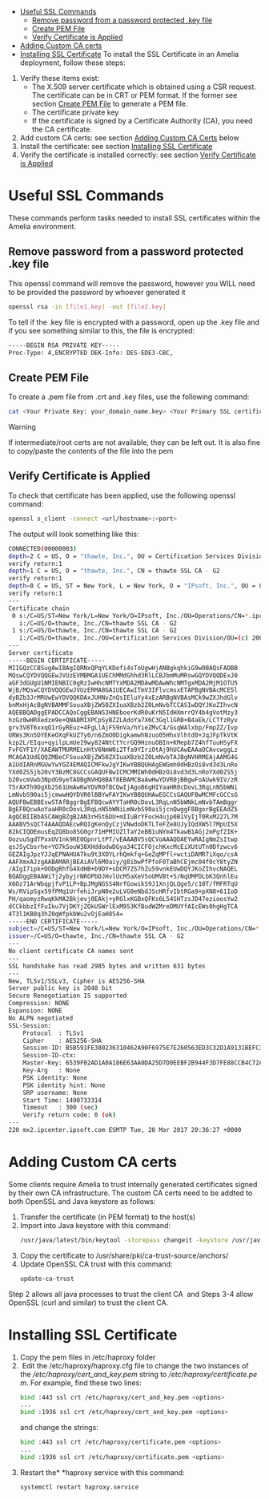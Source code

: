-   [Useful SSL Commands](#SSLInstallationGuide-UsefulSSLCommands)
    -   [Remove password from a password protected .key file](#SSLInstallationGuide-Removepasswordfromapasswordprotected.keyfile)
    -   [Create PEM File](#SSLInstallationGuide-CreatePEMCreatePEMFile)
    -   [Verify Certificate is Applied](#SSLInstallationGuide-VerifyCertVerifyCertificateisApplied)
-   [Adding Custom CA certs](#SSLInstallationGuide-AddCustomCertAddingCustomCAcerts)
-   [Installing SSL Certificate](#SSLInstallationGuide-InstallSSLCertInstallingSSLCertificate)
To install the SSL Certificate in an Amelia deployment, follow these steps:
1.  Verify these items exist:
    -   The X.509 server certificate which is obtained using a CSR request. The certificate can be in CRT or PEM format. If the former see section [Create PEM File](#SSLInstallationGuide-CreatePEM) to generate a PEM file.
    -   The certificate private key
    -   If the certificate is signed by a Certificate Authority (CA), you need the CA certificate.
2.  Add custom CA certs: see section [Adding Custom CA Certs](#SSLInstallationGuide-AddCustomCert) below
3.  Install the certificate: see section [Installing SSL Certificate](#SSLInstallationGuide-InstallSSLCert)
4.  Verify the certificate is installed correctly: see section [Verify Certificate is Applied](#SSLInstallationGuide-VerifyCert)
# Useful SSL Commands
These commands perform tasks needed to install SSL certificates within the Amelia environment.
## Remove password from a password protected .key file
This openssl command will remove the password, however you WILL need to be provided the password by whoever generated it
``` bash
openssl rsa -in [file1.key] -out [file2.key]
```
To tell if the .key file is encrypted with a password, open up the .key file and if you see something similar to this, the file is encrypted:
``` bash
-----BEGIN RSA PRIVATE KEY-----
Proc-Type: 4,ENCRYPTED DEK-Info: DES-EDE3-CBC,
```
## Create PEM File
To create a .pem file from .crt and .key files, use the following command:
``` bash
cat <Your Private Key: your_domain_name.key> <Your Primary SSL certificate: your_domain_name.crt> <Your Intermediate certificate: DigiCertCA.crt> <Your Root certificate: TrustedRoot.crt> > <filename.pem>
```
> [!warning]  
>
> If intermediate/root certs are not available, they can be left out. It is also fine to copy/paste the contents of the file into the pem

## Verify Certificate is Applied
To check that certificate has been applied, use the following openssl command:
``` bash
openssl s_client -connect <url/hostname>:<port>
```
The output will look something like this:
``` bash
CONNECTED(00000003)
depth=2 C = US, O = "thawte, Inc.", OU = Certification Services Division, OU = "(c) 2006 thawte, Inc. - For authorized use only", CN = thawte Primary Root CA
verify return:1
depth=1 C = US, O = "thawte, Inc.", CN = thawte SSL CA - G2
verify return:1
depth=0 C = US, ST = New York, L = New York, O = "IPsoft, Inc.", OU = Operations, CN = *.ipcenter.ipsoft.com
verify return:1
---
Certificate chain
 0 s:/C=US/ST=New York/L=New York/O=IPsoft, Inc./OU=Operations/CN=*.ipcenter.ipsoft.com
   i:/C=US/O=thawte, Inc./CN=thawte SSL CA - G2
 1 s:/C=US/O=thawte, Inc./CN=thawte SSL CA - G2
   i:/C=US/O=thawte, Inc./OU=Certification Services Division/OU=(c) 2006 thawte, Inc. - For authorized use only/CN=thawte Primary Root CA
---
Server certificate
-----BEGIN CERTIFICATE-----
MIIGQzCCBSugAwIBAgIQRNxQPqYLKDefi4sToUgwHjANBgkqhkiG9w0BAQsFADBB
MQswCQYDVQQGEwJVUzEVMBMGA1UEChMMdGhhd3RlLCBJbmMuMRswGQYDVQQDExJ0
aGF3dGUgU1NMIENBIC0gRzIwHhcNMTYxMDA2MDAwMDAwWhcNMTgxMDA2MjM1OTU5
WjB/MQswCQYDVQQGEwJVUzERMA8GA1UECAwITmV3IFlvcmsxETAPBgNVBAcMCE5l
dyBZb3JrMRUwEwYDVQQKDAxJUHNvZnQsIEluYy4xEzARBgNVBAsMCk9wZXJhdGlv
bnMxHjAcBgNVBAMMFSouaXBjZW50ZXIuaXBzb2Z0LmNvbTCCASIwDQYJKoZIhvcN
AQEBBQADggEPADCCAQoCggEBANS3HNEboerKdR0uKrN5IdHXmrrQY4b4gVotMzy3
hzGz0wHRXedze9e+QNABMIXPCpSyBZZLAdoYa7X6C3Gql1GRB+B4aEk/LCTfzRyv
grv3V8T6xxqQ1rGyREuz+4FgLlAjFS9nVa/hYieZMvC4/GsqWAlxbp/FmpZZ/Ivp
URWs3Kn5DYEKeOXqFkUZTy0/n6ZmO0DigkamwhNzuo05HhxVlhtd0+JqJFpTkVtK
kzp2L/EIqu+qyilpLmUeI9wy824NtCtYcrGQ9HznuOBIn+KMepb7Z4hfTuuHSyFX
FvFGYF1Y/XAEAWTMURMELnHtV6NmW0i2Tfa9YIriOtAj9hUCAwEAAaOCAvcwggLz
MCAGA1UdEQQZMBeCFSouaXBjZW50ZXIuaXBzb2Z0LmNvbTAJBgNVHRMEAjAAMG4G
A1UdIARnMGUwYwYGZ4EMAQICMFkwJgYIKwYBBQUHAgEWGmh0dHBzOi8vd3d3LnRo
YXd0ZS5jb20vY3BzMC8GCCsGAQUFBwICMCMMIWh0dHBzOi8vd3d3LnRoYXd0ZS5j
b20vcmVwb3NpdG9yeTAOBgNVHQ8BAf8EBAMCBaAwHwYDVR0jBBgwFoAUwk9IV/zR
T5rAXTh9DgXb2S61UmAwKwYDVR0fBCQwIjAgoB6gHIYaaHR0cDovL3RqLnN5bWNi
LmNvbS90ai5jcmwwHQYDVR0lBBYwFAYIKwYBBQUHAwEGCCsGAQUFBwMCMFcGCCsG
AQUFBwEBBEswSTAfBggrBgEFBQcwAYYTaHR0cDovL3RqLnN5bWNkLmNvbTAmBggr
BgEFBQcwAoYaaHR0cDovL3RqLnN5bWNiLmNvbS90ai5jcnQwggF8BgorBgEEAdZ5
AgQCBIIBbASCAWgBZgB2AN3rHSt6DU+mIIuBrYFocH4ujp0B1VyIjT0RxM227L7M
AAABV5sQCT4AAAQDAEcwRQIgKenQyCzjVNwdoDKTLTeFZe8UJyIQdXW5l7MpUI5X
82kCIQDEmusEqZQ8bo8SG0gr71HPMIUZlTaY2eBB1uNYm4TkawB1AGj2mPgfZIK+
OozuuSgdTPxxUV1nk9RE0QpnrLtPT/vEAAABV5sQCVoAAAQDAEYwRAIgNmZsItwp
qsJSyCbsrhe+YO7kSouW38XHddodwDGya34CICFOjchKxcMcEiXUtUTn0Dfzwcv6
GEZAIgJpzYJJqEPNAHUA7ku9t3XOYLrhQmkfq+GeZqMPfl+wctiDAMR7iXqo/csA
AAFXmxAJzgAABAMARjBEAiAVl6MOaiy/g8ibwPfPfoF0TaBhCEjmc04f0cY8tyZN
/AIgI7ipk+OODgRhfG4XdHB+b9DY+sDCM7ZS7hZu59vnkEUwDQYJKoZIhvcNAQEL
BQADggEBAAWiTj2ybyjrNROPbDJHvlUcM5aXeV5oUMVBt+5/NqUMPDLbK3QnhlEu
X6Oz71ArWbqpjfvP1LP+BpJMgNGSS4NrfGowikS9J1XnjQLQge5/c10T/fMFRTqU
Ws/RVipSgx59fPMq1UrfehiJrpN0e2uLVG0eNbdJScHRfvIbtRGa9+pXN8+61IoD
PH/qaomyzRwqKkMA2Bkjevj0EAkj+yRGlxKGBxQFKs6L54SHTzsJD47ezioosYw2
dCCkbbzIfFuIku7VjDKYjZQkUSWrlExM953KfBudWZMreDMUYfAIcEWs0hgHgTCA
4T3l1KB8q3hZ0qWfpkbWu2vOjEaH8S4=
-----END CERTIFICATE-----
subject=/C=US/ST=New York/L=New York/O=IPsoft, Inc./OU=Operations/CN=*.ipcenter.ipsoft.com
issuer=/C=US/O=thawte, Inc./CN=thawte SSL CA - G2
---
No client certificate CA names sent
---
SSL handshake has read 2985 bytes and written 631 bytes
---
New, TLSv1/SSLv3, Cipher is AES256-SHA
Server public key is 2048 bit
Secure Renegotiation IS supported
Compression: NONE
Expansion: NONE
No ALPN negotiated
SSL-Session:
    Protocol  : TLSv1
    Cipher    : AES256-SHA
    Session-ID: B5B591FE380236310462A90F6975E7E260563ED3C32D1A9131BEFC3253B92E15
    Session-ID-ctx:
    Master-Key: 6539F02AD1A0A186E63AA0DA25D7D0EEBF2B944F3D7FE88CCB4C72A06C4171A9650C346A96159320B1FE45F5A482534B
    Key-Arg   : None
    PSK identity: None
    PSK identity hint: None
    SRP username: None
    Start Time: 1490733314
    Timeout   : 300 (sec)
    Verify return code: 0 (ok)
---
220 mx2.ipcenter.ipsoft.com ESMTP Tue, 28 Mar 2017 20:36:27 +0000
```
# Adding Custom CA certs
Some clients require Amelia to trust internally generated certificates signed by their own CA infrastructure. The custom CA certs need to be addted to both OpenSSL and Java keystore as follows:
1.  Transfer the certificate (in PEM format) to the host(s)
2.  Import into Java keystore with this command:
    ``` bash
    /usr/java/latest/bin/keytool -storepass changeit -keystore /usr/java/latest/jre/lib/security/cacerts -alias "workit rootca" -import -file /tmp/WorkITRootCA.pem
    ```
3.  Copy the certificate to /usr/share/pki/ca-trust-source/anchors/
4.  Update OpenSSL CA trust with this command:
    ``` bash
    update-ca-trust
    ```
Step 2 allows all java processes to trust the client CA  and Steps 3-4 allow OpenSSL (curl and similar) to trust the client CA.
# Installing SSL Certificate
1.  Copy the pem files in /etc/haproxy folder
2.   Edit the /etc/haproxy/haproxy.cfg file to change the two instances of the */etc/haproxy/cert_and_key.pem* string to */etc/haproxy/certificate.pem*. For example, find these two lines:  
    ``` bash
    bind :443 ssl crt /etc/haproxy/cert_and_key.pem <options>
    ...
    bind :1936 ssl crt /etc/haproxy/cert_and_key.pem <options>
    ```
    and change the strings:
    ``` bash
    bind :443 ssl crt /etc/haproxy/certificate.pem <options>
    ...
    bind :1936 ssl crt /etc/haproxy/certificate.pem <options>
    ```
3.  Restart the* *haproxy service with this command:
    ``` bash
    systemctl restart haproxy.service
    ```
